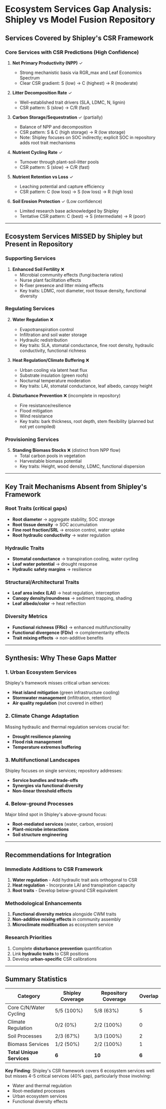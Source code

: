 # Ecosystem Services Gap Analysis: Shipley vs Model Fusion Repository

## Services Covered by Shipley's CSR Framework

### Core Services with CSR Predictions (High Confidence)
1. **Net Primary Productivity (NPP)** ✓
   - Strong mechanistic basis via RGR_max and Leaf Economics Spectrum
   - Clear CSR gradient: S (low) → C (highest) → R (moderate)

2. **Litter Decomposition Rate** ✓
   - Well-established trait drivers (SLA, LDMC, N, lignin)
   - CSR pattern: S (slow) → C/R (fast)

3. **Carbon Storage/Sequestration** ✓ (partially)
   - Balance of NPP and decomposition
   - CSR pattern: S & C (high storage) → R (low storage)
   - Note: Shipley focuses on SOC indirectly; explicit SOC in repository adds root trait mechanisms

4. **Nutrient Cycling Rate** ✓
   - Turnover through plant-soil-litter pools
   - CSR pattern: S (slow) → C/R (fast)

5. **Nutrient Retention vs Loss** ✓
   - Leaching potential and capture efficiency
   - CSR pattern: C (low loss) → S (low loss) → R (high loss)

6. **Soil Erosion Protection** ✓ (Low confidence)
   - Limited research base acknowledged by Shipley
   - Tentative CSR pattern: C (best) → S (intermediate) → R (poor)

---

## Ecosystem Services MISSED by Shipley but Present in Repository

### Supporting Services
1. **Enhanced Soil Fertility** ❌
   - Microbial community effects (fungi:bacteria ratios)
   - Nurse plant facilitation effects
   - N-fixer presence and litter mixing effects
   - Key traits: LDMC, root diameter, root tissue density, functional diversity

### Regulating Services

2. **Water Regulation** ❌
   - Evapotranspiration control
   - Infiltration and soil water storage
   - Hydraulic redistribution
   - Key traits: SLA, stomatal conductance, fine root density, hydraulic conductivity, functional richness

3. **Heat Regulation/Climate Buffering** ❌
   - Urban cooling via latent heat flux
   - Substrate insulation (green roofs)
   - Nocturnal temperature moderation
   - Key traits: LAI, stomatal conductance, leaf albedo, canopy height

4. **Disturbance Prevention** ❌ (incomplete in repository)
   - Fire resistance/resilience
   - Flood mitigation
   - Wind resistance
   - Key traits: bark thickness, root depth, stem flexibility (planned but not yet compiled)

### Provisioning Services

5. **Standing Biomass Stocks** ❌ (distinct from NPP flow)
   - Total carbon pools in vegetation
   - Harvestable biomass potential
   - Key traits: Height, wood density, LDMC, functional dispersion

---

## Key Trait Mechanisms Absent from Shipley's Framework

### Root Traits (critical gaps)
- **Root diameter** → aggregate stability, SOC storage
- **Root tissue density** → SOC accumulation
- **Fine root fraction/SRL** → erosion control, water uptake
- **Root hydraulic conductivity** → water regulation

### Hydraulic Traits
- **Stomatal conductance** → transpiration cooling, water cycling
- **Leaf water potential** → drought response
- **Hydraulic safety margins** → resilience

### Structural/Architectural Traits
- **Leaf area index (LAI)** → heat regulation, interception
- **Canopy density/roundness** → sediment trapping, shading
- **Leaf albedo/color** → heat reflection

### Diversity Metrics
- **Functional richness (FRic)** → enhanced multifunctionality
- **Functional divergence (FDiv)** → complementarity effects
- **Trait mixing effects** → non-additive benefits

---

## Synthesis: Why These Gaps Matter

### 1. Urban Ecosystem Services
Shipley's framework misses critical urban services:
- **Heat island mitigation** (green infrastructure cooling)
- **Stormwater management** (infiltration, retention)
- **Air quality regulation** (not covered in either)

### 2. Climate Change Adaptation
Missing hydraulic and thermal regulation services crucial for:
- **Drought resilience planning**
- **Flood risk management**
- **Temperature extremes buffering**

### 3. Multifunctional Landscapes
Shipley focuses on single services; repository addresses:
- **Service bundles and trade-offs**
- **Synergies via functional diversity**
- **Non-linear threshold effects**

### 4. Below-ground Processes
Major blind spot in Shipley's above-ground focus:
- **Root-mediated services** (water, carbon, erosion)
- **Plant-microbe interactions**
- **Soil structure engineering**

---

## Recommendations for Integration

### Immediate Additions to CSR Framework
1. **Water regulation** - Add hydraulic trait axis orthogonal to CSR
2. **Heat regulation** - Incorporate LAI and transpiration capacity
3. **Root traits** - Develop below-ground CSR equivalent

### Methodological Enhancements
1. **Functional diversity metrics** alongside CWM traits
2. **Non-additive mixing effects** in community assembly
3. **Microclimate modification** as ecosystem service

### Research Priorities
1. Complete **disturbance prevention** quantification
2. Link **hydraulic traits** to CSR positions
3. Develop **urban-specific** CSR calibrations

---

## Summary Statistics

| Category | Shipley Coverage | Repository Coverage | Overlap |
|----------|-----------------|---------------------|---------|
| Core C/N/Water Cycling | 5/5 (100%) | 5/8 (63%) | 5 |
| Climate Regulation | 0/2 (0%) | 2/2 (100%) | 0 |
| Soil Processes | 2/3 (67%) | 3/3 (100%) | 2 |
| Biomass Services | 1/2 (50%) | 2/2 (100%) | 1 |
| **Total Unique Services** | **6** | **10** | **6** |

**Key Finding**: Shipley's CSR framework covers 6 ecosystem services well but misses 4-5 critical services (40% gap), particularly those involving:
- Water and thermal regulation
- Root-mediated processes
- Urban ecosystem services
- Functional diversity effects